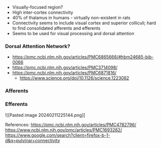 - Visually-focused region?
- High inter-cortex connectivity
- 40% of thalamus in humans - virtually non-existent in rats
- Connectivity seems to include visual cortex and superior colliculi; hard to find consolidated afferents and efferents
- Seems to be used for visual processing and dorsal attention

### Dorsal Attention Network?
- https://pmc.ncbi.nlm.nih.gov/articles/PMC6865666/#hbm24685-bib-0066
- https://pmc.ncbi.nlm.nih.gov/articles/PMC3714098/
- https://pmc.ncbi.nlm.nih.gov/articles/PMC6871816/
	- https://www.science.org/doi/10.1126/science.1223082
### Afferents
### Efferents

![[Pasted image 20240211225144.png]]

References: 
https://pmc.ncbi.nlm.nih.gov/articles/PMC4782796/
https://www.ncbi.nlm.nih.gov/pmc/articles/PMC1693262/
https://www.google.com/search?client=firefox-b-1-d&q=pulvinar+connectivity